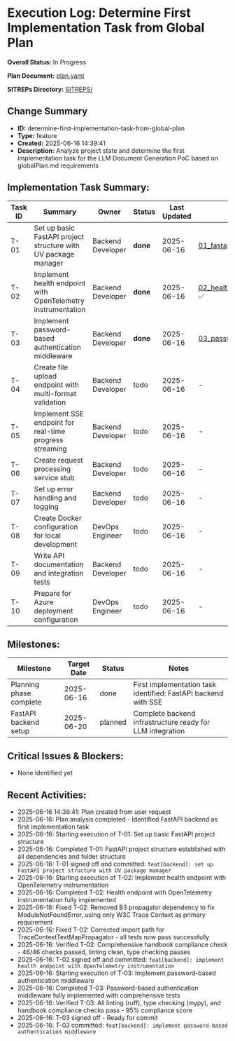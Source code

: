 # Execution Log: Determine First Implementation Task from Global Plan

**Overall Status:** In Progress

**Plan Document:** [plan.yaml](./plan.yaml)

**SITREPs Directory:** [SITREPS/](./SITREPS/)

## Change Summary
- **ID:** determine-first-implementation-task-from-global-plan
- **Type:** feature
- **Created:** 2025-06-16 14:39:41
- **Description:** Analyze project state and determine the first implementation task for the LLM Document Generation PoC based on globalPlan.md requirements

## Implementation Task Summary:

| Task ID | Summary | Owner | Status | Last Updated | SITREP |
|---------|---------|-------|--------|--------------|--------|
| T-01 | Set up basic FastAPI project structure with UV package manager | Backend Developer | **done** | 2025-06-16 | [01_fastapi_project_structure_sitrep.md](./SITREPS/01_fastapi_project_structure_sitrep.md) ✅ |
| T-02 | Implement health endpoint with OpenTelemetry instrumentation | Backend Developer | **done** | 2025-06-16 | [02_health_endpoint_opentelemetry_sitrep.md](./SITREPS/02_health_endpoint_opentelemetry_sitrep.md) ✅ |
| T-03 | Implement password-based authentication middleware | Backend Developer | **done** | 2025-06-16 | [03_password_auth_middleware_sitrep.md](./SITREPS/03_password_auth_middleware_sitrep.md) ✅ |
| T-04 | Create file upload endpoint with multi-format validation | Backend Developer | todo | 2025-06-16 | - |
| T-05 | Implement SSE endpoint for real-time progress streaming | Backend Developer | todo | 2025-06-16 | - |
| T-06 | Create request processing service stub | Backend Developer | todo | 2025-06-16 | - |
| T-07 | Set up error handling and logging | Backend Developer | todo | 2025-06-16 | - |
| T-08 | Create Docker configuration for local development | DevOps Engineer | todo | 2025-06-16 | - |
| T-09 | Write API documentation and integration tests | Backend Developer | todo | 2025-06-16 | - |
| T-10 | Prepare for Azure deployment configuration | DevOps Engineer | todo | 2025-06-16 | - |

## Milestones:

| Milestone | Target Date | Status | Notes |
|-----------|-------------|--------|-------|
| Planning phase complete | 2025-06-16 | done | First implementation task identified: FastAPI backend with SSE |
| FastAPI backend setup | 2025-06-20 | planned | Complete backend infrastructure ready for LLM integration |

## Critical Issues & Blockers:
* None identified yet

## Recent Activities:
* 2025-06-16 14:39:41: Plan created from user request
* 2025-06-16: Plan analysis completed - Identified FastAPI backend as first implementation task
* 2025-06-16: Starting execution of T-01: Set up basic FastAPI project structure
* 2025-06-16: Completed T-01: FastAPI project structure established with all dependencies and folder structure
* 2025-06-16: T-01 signed off and committed: `feat[backend]: set up FastAPI project structure with UV package manager`
* 2025-06-16: Starting execution of T-02: Implement health endpoint with OpenTelemetry instrumentation
* 2025-06-16: Completed T-02: Health endpoint with OpenTelemetry instrumentation fully implemented
* 2025-06-16: Fixed T-02: Removed B3 propagator dependency to fix ModuleNotFoundError, using only W3C Trace Context as primary requirement
* 2025-06-16: Fixed T-02: Corrected import path for TraceContextTextMapPropagator - all tests now pass successfully
* 2025-06-16: Verified T-02: Comprehensive handbook compliance check - 46/46 checks passed, linting clean, type checking passes
* 2025-06-16: T-02 signed off and committed: `feat[backend]: implement health endpoint with OpenTelemetry instrumentation`
* 2025-06-16: Starting execution of T-03: Implement password-based authentication middleware
* 2025-06-16: Completed T-03: Password-based authentication middleware fully implemented with comprehensive tests
* 2025-06-16: Verified T-03: All linting (ruff), type checking (mypy), and handbook compliance checks pass - 95% compliance score
* 2025-06-16: T-03 signed off - Ready for commit
* 2025-06-16: T-03 committed: `feat[backend]: implement password-based authentication middleware`
